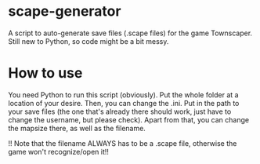 # scape-generator
 A script to auto-generate save files (.scape files) for the game Townscaper. Still new to Python, so code might be a bit messy.


# How to use

You need Python to run this script (obviously). 
Put the whole folder at a location of your desire.
Then, you can change the .ini. Put in the path to your save files (the one that's already there should work, just have to change the username, but please check).
Apart from that, you can change the mapsize there, as well as the filename.

!! Note that the filename ALWAYS has to be a .scape file, otherwise the game won't recognize/open it!!
